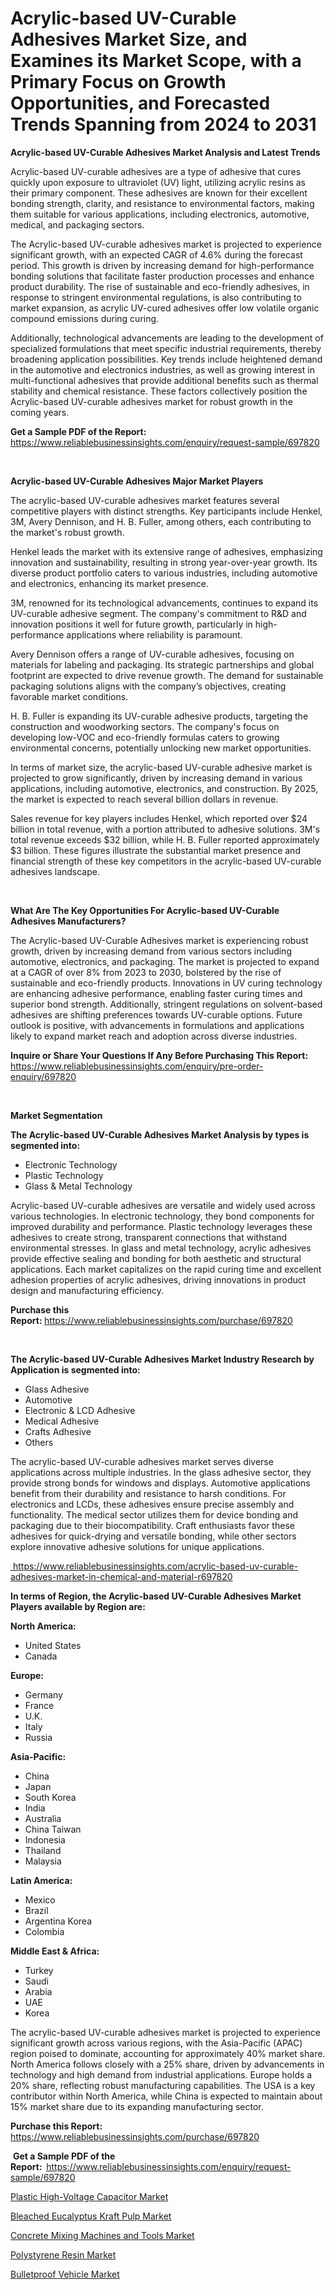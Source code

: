 <p><h1>Acrylic-based UV-Curable Adhesives Market Size, and Examines its Market Scope, with a Primary Focus on Growth Opportunities, and Forecasted Trends Spanning from 2024 to 2031</h1></p><p><strong>Acrylic-based UV-Curable Adhesives Market Analysis and Latest Trends</strong></p>
<p><p>Acrylic-based UV-curable adhesives are a type of adhesive that cures quickly upon exposure to ultraviolet (UV) light, utilizing acrylic resins as their primary component. These adhesives are known for their excellent bonding strength, clarity, and resistance to environmental factors, making them suitable for various applications, including electronics, automotive, medical, and packaging sectors.</p><p>The Acrylic-based UV-curable adhesives market is projected to experience significant growth, with an expected CAGR of 4.6% during the forecast period. This growth is driven by increasing demand for high-performance bonding solutions that facilitate faster production processes and enhance product durability. The rise of sustainable and eco-friendly adhesives, in response to stringent environmental regulations, is also contributing to market expansion, as acrylic UV-cured adhesives offer low volatile organic compound emissions during curing.</p><p>Additionally, technological advancements are leading to the development of specialized formulations that meet specific industrial requirements, thereby broadening application possibilities. Key trends include heightened demand in the automotive and electronics industries, as well as growing interest in multi-functional adhesives that provide additional benefits such as thermal stability and chemical resistance. These factors collectively position the Acrylic-based UV-curable adhesives market for robust growth in the coming years.</p></p>
<p><strong>Get a Sample PDF of the Report:&nbsp;</strong> <a href="https://www.reliablebusinessinsights.com/enquiry/request-sample/697820?utm_campaign=57&utm_medium=2&utm_source=Github&utm_content=ia&utm_term=10122024&utm_id=acrylic-based-uv-curable-adhesives">https://www.reliablebusinessinsights.com/enquiry/request-sample/697820</a></p>
<p>&nbsp;</p>
<p><strong>Acrylic-based UV-Curable Adhesives Major Market Players</strong></p>
<p><p>The acrylic-based UV-curable adhesives market features several competitive players with distinct strengths. Key participants include Henkel, 3M, Avery Dennison, and H. B. Fuller, among others, each contributing to the market's robust growth.</p><p>Henkel leads the market with its extensive range of adhesives, emphasizing innovation and sustainability, resulting in strong year-over-year growth. Its diverse product portfolio caters to various industries, including automotive and electronics, enhancing its market presence.</p><p>3M, renowned for its technological advancements, continues to expand its UV-curable adhesive segment. The company's commitment to R&D and innovation positions it well for future growth, particularly in high-performance applications where reliability is paramount.</p><p>Avery Dennison offers a range of UV-curable adhesives, focusing on materials for labeling and packaging. Its strategic partnerships and global footprint are expected to drive revenue growth. The demand for sustainable packaging solutions aligns with the company’s objectives, creating favorable market conditions.</p><p>H. B. Fuller is expanding its UV-curable adhesive products, targeting the construction and woodworking sectors. The company's focus on developing low-VOC and eco-friendly formulas caters to growing environmental concerns, potentially unlocking new market opportunities.</p><p>In terms of market size, the acrylic-based UV-curable adhesive market is projected to grow significantly, driven by increasing demand in various applications, including automotive, electronics, and construction. By 2025, the market is expected to reach several billion dollars in revenue.</p><p>Sales revenue for key players includes Henkel, which reported over $24 billion in total revenue, with a portion attributed to adhesive solutions. 3M's total revenue exceeds $32 billion, while H. B. Fuller reported approximately $3 billion. These figures illustrate the substantial market presence and financial strength of these key competitors in the acrylic-based UV-curable adhesives landscape.</p></p>
<p>&nbsp;</p>
<p><strong>What Are The Key Opportunities For Acrylic-based UV-Curable Adhesives Manufacturers?</strong></p>
<p><p>The Acrylic-based UV-Curable Adhesives market is experiencing robust growth, driven by increasing demand from various sectors including automotive, electronics, and packaging. The market is projected to expand at a CAGR of over 8% from 2023 to 2030, bolstered by the rise of sustainable and eco-friendly products. Innovations in UV curing technology are enhancing adhesive performance, enabling faster curing times and superior bond strength. Additionally, stringent regulations on solvent-based adhesives are shifting preferences towards UV-curable options. Future outlook is positive, with advancements in formulations and applications likely to expand market reach and adoption across diverse industries.</p></p>
<p><strong>Inquire or Share Your Questions If Any Before Purchasing This Report:</strong> <a href="https://www.reliablebusinessinsights.com/enquiry/pre-order-enquiry/697820?utm_campaign=57&utm_medium=2&utm_source=Github&utm_content=ia&utm_term=10122024&utm_id=acrylic-based-uv-curable-adhesives">https://www.reliablebusinessinsights.com/enquiry/pre-order-enquiry/697820</a></p>
<p>&nbsp;</p>
<p><strong>Market Segmentation</strong></p>
<p><strong>The Acrylic-based UV-Curable Adhesives Market Analysis by types is segmented into:</strong></p>
<p><ul><li>Electronic Technology</li><li>Plastic Technology</li><li>Glass & Metal Technology</li></ul></p>
<p><p>Acrylic-based UV-curable adhesives are versatile and widely used across various technologies. In electronic technology, they bond components for improved durability and performance. Plastic technology leverages these adhesives to create strong, transparent connections that withstand environmental stresses. In glass and metal technology, acrylic adhesives provide effective sealing and bonding for both aesthetic and structural applications. Each market capitalizes on the rapid curing time and excellent adhesion properties of acrylic adhesives, driving innovations in product design and manufacturing efficiency.</p></p>
<p><strong>Purchase this Report:&nbsp;</strong><a href="https://www.reliablebusinessinsights.com/purchase/697820?utm_campaign=57&utm_medium=2&utm_source=Github&utm_content=ia&utm_term=10122024&utm_id=acrylic-based-uv-curable-adhesives">https://www.reliablebusinessinsights.com/purchase/697820</a></p>
<p>&nbsp;</p>
<p><strong>The Acrylic-based UV-Curable Adhesives Market Industry Research by Application is segmented into:</strong></p>
<p><ul><li>Glass Adhesive</li><li>Automotive</li><li>Electronic & LCD Adhesive</li><li>Medical Adhesive</li><li>Crafts Adhesive</li><li>Others</li></ul></p>
<p><p>The acrylic-based UV-curable adhesives market serves diverse applications across multiple industries. In the glass adhesive sector, they provide strong bonds for windows and displays. Automotive applications benefit from their durability and resistance to harsh conditions. For electronics and LCDs, these adhesives ensure precise assembly and functionality. The medical sector utilizes them for device bonding and packaging due to their biocompatibility. Craft enthusiasts favor these adhesives for quick-drying and versatile bonding, while other sectors explore innovative adhesive solutions for unique applications.</p></p>
<p><a href="https://www.reliablebusinessinsights.com/acrylic-based-uv-curable-adhesives-market-in-chemical-and-material-r697820?utm_campaign=57&utm_medium=2&utm_source=Github&utm_content=ia&utm_term=10122024&utm_id=acrylic-based-uv-curable-adhesives">&nbsp;https://www.reliablebusinessinsights.com/acrylic-based-uv-curable-adhesives-market-in-chemical-and-material-r697820</a></p>
<p><strong>In terms of Region, the Acrylic-based UV-Curable Adhesives Market Players available by Region are:</strong></p>
<p>
    <p> <strong> North America: </strong>
        <ul>
            <li>United States</li>
            <li>Canada</li>
        </ul>
        </p> 
    <p> <strong> Europe: </strong>
        <ul>
            <li>Germany</li>
            <li>France</li>
            <li>U.K.</li>
            <li>Italy</li>
            <li>Russia</li>
        </ul>
        </p> 
    <p> <strong> Asia-Pacific: </strong>
        <ul>
            <li>China</li>
            <li>Japan</li>
            <li>South Korea</li>
            <li>India</li>
            <li>Australia</li>
            <li>China Taiwan</li>
            <li>Indonesia</li>
            <li>Thailand</li>
            <li>Malaysia</li>
        </ul>
        </p> 
    <p> <strong> Latin America: </strong>
        <ul>
            <li>Mexico</li>
            <li>Brazil</li>
            <li>Argentina Korea</li>
            <li>Colombia</li>
        </ul>
        </p> 
    <p> <strong> Middle East & Africa: </strong>
        <ul>
            <li>Turkey</li>
            <li>Saudi</li>
            <li>Arabia</li>
            <li>UAE</li>
            <li>Korea</li>
        </ul>
    </p>
    </p>
<p><p>The acrylic-based UV-curable adhesives market is projected to experience significant growth across various regions, with the Asia-Pacific (APAC) region poised to dominate, accounting for approximately 40% market share. North America follows closely with a 25% share, driven by advancements in technology and high demand from industrial applications. Europe holds a 20% share, reflecting robust manufacturing capabilities. The USA is a key contributor within North America, while China is expected to maintain about 15% market share due to its expanding manufacturing sector.</p></p>
<p><strong>Purchase this Report: </strong><a href="https://www.reliablebusinessinsights.com/purchase/697820?utm_campaign=57&utm_medium=2&utm_source=Github&utm_content=ia&utm_term=10122024&utm_id=acrylic-based-uv-curable-adhesives">https://www.reliablebusinessinsights.com/purchase/697820</a></p>
<p>&nbsp;<strong>Get a Sample PDF of the Report:&nbsp;&nbsp;</strong><a href="https://www.reliablebusinessinsights.com/enquiry/request-sample/697820?utm_campaign=57&utm_medium=2&utm_source=Github&utm_content=ia&utm_term=10122024&utm_id=acrylic-based-uv-curable-adhesives">https://www.reliablebusinessinsights.com/enquiry/request-sample/697820</a></p>
<p><strong></strong></p>
<p><p><a href="https://github.com/NargisHussain75/Market-Research-Report-List-1/blob/main/plastic-high-voltage-capacitor-market.md?utm_campaign=57&utm_medium=2&utm_source=Github&utm_content=ia&utm_term=10122024&utm_id=acrylic-based-uv-curable-adhesives">Plastic High-Voltage Capacitor Market</a></p><p><a href="https://www.linkedin.com/pulse/futur-trend-quest-sl8ue?utm_campaign=57&utm_medium=2&utm_source=Github&utm_content=ia&utm_term=10122024&utm_id=acrylic-based-uv-curable-adhesives">Bleached Eucalyptus Kraft Pulp Market</a></p><p><a href="https://github.com/cervetatum8110/Market-Research-Report-List-1/blob/main/concrete-mixing-machines-and-tools-market.md?utm_campaign=57&utm_medium=2&utm_source=Github&utm_content=ia&utm_term=10122024&utm_id=acrylic-based-uv-curable-adhesives">Concrete Mixing Machines and Tools Market</a></p><p><a href="https://www.linkedin.com/pulse/futur-trend-quest-sl8ue?utm_campaign=57&utm_medium=2&utm_source=Github&utm_content=ia&utm_term=10122024&utm_id=acrylic-based-uv-curable-adhesives">Polystyrene Resin Market</a></p><p><a href="https://www.linkedin.com/pulse/th-score-market-0ptye?utm_campaign=57&utm_medium=2&utm_source=Github&utm_content=ia&utm_term=10122024&utm_id=acrylic-based-uv-curable-adhesives">Bulletproof Vehicle Market</a></p></p>